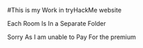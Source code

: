#This is my Work in tryHackMe website

Each Room Is In a Separate Folder

Sorry As I am unable to Pay For the premium 